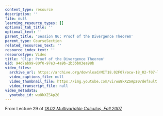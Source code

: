 ```yaml
---
content_type: resource
description: ''
file: null
learning_resource_types: []
optional_tab_title: ''
optional_text: ''
parent_title: 'Session 86: Proof of the Divergence Theorem'
parent_type: CourseSection
related_resources_text: ''
resource_index_text: ''
resourcetype: Video
title: 'Clip: Proof of the Divergence Theorem'
uid: 94d7ab99-80f0-97e3-4a9b-2b3bb03ea98b
video_files:
  archive_url: https://archive.org/download/MIT18.02F07/ocw-18_02-f07-lec29_300k.mp4
  video_captions_file: null
  video_thumbnail_file: https://img.youtube.com/vi/wu8kXZSAp20/default.jpg
  video_transcript_file: null
video_metadata:
  youtube_id: wu8kXZSAp20
---
```


From Lecture 29 of [_18.02 Multivariable Calculus, Fall 2007_](/courses/18-02-multivariable-calculus-fall-2007/pages/video-lectures)